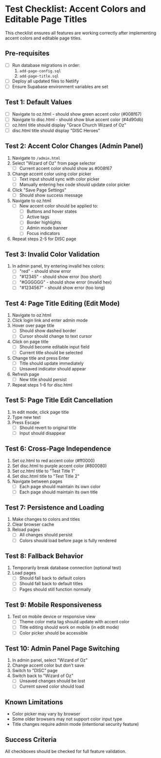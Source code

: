 # Test Checklist: Accent Colors and Editable Page Titles

This checklist ensures all features are working correctly after implementing accent colors and editable page titles.

## Pre-requisites
- [ ] Run database migrations in order:
  1. `add-page-config.sql`
  2. `add-page-title.sql`
- [ ] Deploy all updated files to Netlify
- [ ] Ensure Supabase environment variables are set

## Test 1: Default Values
- [ ] Navigate to oz.html - should show green accent color (#008f67)
- [ ] Navigate to disc.html - should show blue accent color (#4d90db)
- [ ] oz.html title should display "Grace Church Wizard of Oz"
- [ ] disc.html title should display "DISC Heroes"

## Test 2: Accent Color Changes (Admin Panel)
1. Navigate to `/admin.html`
2. Select "Wizard of Oz" from page selector
   - [ ] Current accent color should show as #008f67
3. Change accent color using color picker
   - [ ] Text input should sync with color picker
   - [ ] Manually entering hex code should update color picker
4. Click "Save Page Settings"
   - [ ] Should show success message
5. Navigate to oz.html
   - [ ] New accent color should be applied to:
     - [ ] Buttons and hover states
     - [ ] Active tags
     - [ ] Border highlights
     - [ ] Admin mode banner
     - [ ] Focus indicators
6. Repeat steps 2-5 for DISC page

## Test 3: Invalid Color Validation
1. In admin panel, try entering invalid hex colors:
   - [ ] "red" - should show error
   - [ ] "#12345" - should show error (too short)
   - [ ] "#GGGGGG" - should show error (invalid hex)
   - [ ] "#1234567" - should show error (too long)

## Test 4: Page Title Editing (Edit Mode)
1. Navigate to oz.html
2. Click login link and enter admin mode
3. Hover over page title
   - [ ] Should show dashed border
   - [ ] Cursor should change to text cursor
4. Click on page title
   - [ ] Should become editable input field
   - [ ] Current title should be selected
5. Change title and press Enter
   - [ ] Title should update immediately
   - [ ] Unsaved indicator should appear
6. Refresh page
   - [ ] New title should persist
7. Repeat steps 1-6 for disc.html

## Test 5: Page Title Edit Cancellation
1. In edit mode, click page title
2. Type new text
3. Press Escape
   - [ ] Should revert to original title
   - [ ] Input should disappear

## Test 6: Cross-Page Independence
1. Set oz.html to red accent color (#ff0000)
2. Set disc.html to purple accent color (#800080)
3. Set oz.html title to "Test Title 1"
4. Set disc.html title to "Test Title 2"
5. Navigate between pages
   - [ ] Each page should maintain its own color
   - [ ] Each page should maintain its own title

## Test 7: Persistence and Loading
1. Make changes to colors and titles
2. Clear browser cache
3. Reload pages
   - [ ] All changes should persist
   - [ ] Colors should load before page is fully rendered

## Test 8: Fallback Behavior
1. Temporarily break database connection (optional test)
2. Load pages
   - [ ] Should fall back to default colors
   - [ ] Should fall back to default titles
   - [ ] Pages should still function normally

## Test 9: Mobile Responsiveness
1. Test on mobile device or responsive view
   - [ ] Theme color meta tag should update with accent color
   - [ ] Title editing should work on mobile (in edit mode)
   - [ ] Color picker should be accessible

## Test 10: Admin Panel Page Switching
1. In admin panel, select "Wizard of Oz"
2. Change accent color but don't save
3. Switch to "DISC" page
4. Switch back to "Wizard of Oz"
   - [ ] Unsaved changes should be lost
   - [ ] Current saved color should load

## Known Limitations
- Color picker may vary by browser
- Some older browsers may not support color input type
- Title changes require admin mode (intentional security feature)

## Success Criteria
All checkboxes should be checked for full feature validation.
